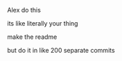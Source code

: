Alex do this

its like literally your thing

make the readme

but do it in like 200 separate commits